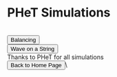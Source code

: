 <html>
<h1>PHeT Simulations</h1>
<br>
<button onclick="window.location.href = 'balance';">Balancing</button>
<br> 
<button onclick="window.location.href = 'wave';">Wave on a String</button>
<br> 
Thanks to PHeT for all simulations
<br>
<button onclick="window.location.href = 'index';">Back to Home Page</button>\
</html>
